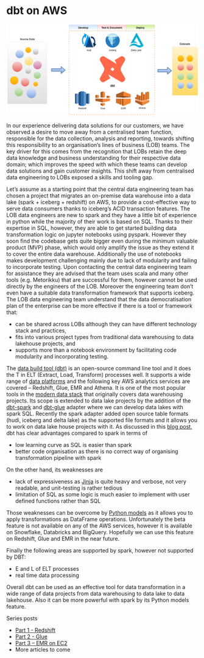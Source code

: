# dbt on AWS

![overview](./.imgs/dbt-on-aws.png)

In our experience delivering data solutions for our customers, we have observed a desire to move away from a centralised team function, responsible for the data collection, analysis and reporting, towards shifting this responsibility to an organisation’s lines of business (LOB) teams. The key driver for this comes from the recognition that LOBs retain the deep data knowledge and business understanding for their respective data domain; which improves the speed with which these teams can develop data solutions and gain customer insights. This shift away from centralised data engineering to LOBs exposed a skills and tooling gap.

Let’s assume as a starting point that the central data engineering team has chosen a project that migrates an on-premise data warehouse into a data lake (spark + iceberg + redshift) on AWS, to provide a cost-effective way to serve data consumers thanks to iceberg’s ACID transaction features. The LOB data engineers are new to spark and they have a little bit of experience in python while the majority of their work is based on SQL. Thanks to their expertise in SQL, however, they are able to get started building data transformation logic on jupyter notebooks using pyspark. However they soon find the codebase gets quite bigger even during the minimum valuable product (MVP) phase, which would only amplify the issue as they extend it to cover the entire data warehouse. Additionally the use of notebooks makes development challenging mainly due to lack of modularity and failing to incorporate testing. Upon contacting the central data engineering team for assistance they are advised that the team uses scala and many other tools (e.g. Metorikku) that are successful for them, however cannot be used directly by the engineers of the LOB. Moreover the engineering team don’t even have a suitable data transformation framework that supports iceberg. The LOB data engineering team understand that the data democratisation plan of the enterprise can be more effective if there is a tool or framework that:

- can be shared across LOBs although they can have different technology stack and practices,
- fits into various project types from traditional data warehousing to data lakehouse projects, and
- supports more than a notebook environment by facilitating code modularity and incorporating testing.

The [data build tool (dbt)](https://docs.getdbt.com/docs/introduction) is an open-source command line tool and it does the T in ELT (Extract, Load, Transform) processes well. It supports a wide range of [data platforms](https://docs.getdbt.com/docs/supported-data-platforms) and the following key AWS analytics services are covered – Redshift, Glue, EMR and Athena. It is one of the most popular tools in the [modern data stack](https://www.getdbt.com/blog/future-of-the-modern-data-stack/) that originally covers data warehousing projects. Its scope is extended to data lake projects by the addition of the [dbt-spark](https://github.com/dbt-labs/dbt-spark) and [dbt-glue](https://github.com/aws-samples/dbt-glue) adapter where we can develop data lakes with spark SQL. Recently the spark adapter added open source table formats (hudi, iceberg and delta lake) as the supported file formats and it allows you to work on data lake house projects with it. As discussed in this [blog post](https://towardsdatascience.com/modern-data-stack-which-place-for-spark-8e10365a8772), dbt has clear advantages compared to spark in terms of

- low learning curve as SQL is easier than spark
- better code organisation as there is no correct way of organising transformation pipeline with spark

On the other hand, its weaknesses are

- lack of expressiveness as [Jinja](https://docs.getdbt.com/docs/building-a-dbt-project/jinja-macros) is quite heavy and verbose, not very readable, and unit-testing is rather tedious
- limitation of SQL as some logic is much easier to implement with user defined functions rather than SQL

Those weaknesses can be overcome by [Python models](https://docs.getdbt.com/docs/building-a-dbt-project/building-models/python-models) as it allows you to apply transformations as DataFrame operations. Unfortunately the beta feature is not available on any of the AWS services, however it is available on Snowflake, Databricks and BigQuery. Hopefully we can use this feature on Redshift, Glue and EMR in the near future.

Finally the following areas are supported by spark, however not supported by DBT:

- E and L of ELT processes
- real time data processing

Overall dbt can be used as an effective tool for data transformation in a wide range of data projects from data warehousing to data lake to data lakehouse. Also it can be more powerful with spark by its Python models feature.

Series posts

- [Part 1 - Redshift](https://cevo.com.au/post/dbt-on-aws-part-1/)
- [Part 2 - Glue](https://cevo.com.au/post/dbt-on-aws-part-2/)
- [Part 3 – EMR on EC2](https://cevo.com.au/post/dbt-on-aws-part-3/)
- More articles to come
